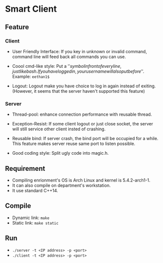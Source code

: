 # Smart Client

## Feature

### Client

- User Friendly Interface: If you key in unknown or invalid command, command line will feed back all commands you can use.

- Coool cmd-like style: Put a '$' symbol in front of every line, just like bash. If you have logged in, your username will also put before '$'. Example:  `eethan1$`

- Logout: Logout make you have choice to log in again instead of exiting. (However, it seems that the server haven't supported this feature)

### Server

- Thread-pool: enhance connection performance with reusable thread.

- Exception-Resist: If some client logout or just close socket, the server will still service other client insted of crashing.

- Reusable bind: If server crash, the bind port will be occupied for a while. This feature makes server reuse same port to listen possible.

- Good coding style: Split ugly code into magic.h.

## Requirement

- Compiling enrionment's OS is Arch Linux and kernel is 5.4.2-arch1-1. 
- It can also compile on department's workstation.
- It use standard C++14.

## Compile

- Dynamic link: `make`
- Static link: `make static`

## Run

- `./server -t <IP address> -p <port>`
- `./client -t <IP address> -p <port>`
